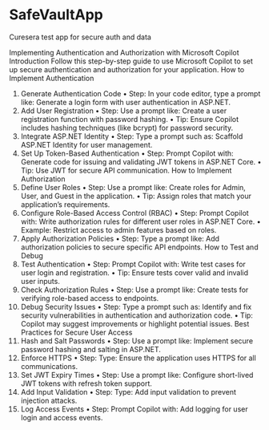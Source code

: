 # SafeVaultApp
Curesera test app for secure auth and data

Implementing Authentication and Authorization with Microsoft Copilot
Introduction
Follow this step-by-step guide to use Microsoft Copilot to set up secure authentication and authorization for your application.
How to Implement Authentication
1.	Generate Authentication Code
•	Step: In your code editor, type a prompt like:
Generate a login form with user authentication in ASP.NET.
2. Add User Registration
•	Step: Use a prompt like:
Create a user registration function with password hashing.
•	Tip: Ensure Copilot includes hashing techniques (like bcrypt) for password security.
3. Integrate ASP.NET Identity
•	Step: Type a prompt such as:
Scaffold ASP.NET Identity for user management.
4. Set Up Token-Based Authentication
•	Step: Prompt Copilot with:
Generate code for issuing and validating JWT tokens in ASP.NET Core.
•	Tip: Use JWT for secure API communication.
How to Implement Authorization
1.	Define User Roles
•	Step: Use a prompt like:
Create roles for Admin, User, and Guest in the application.
•	Tip: Assign roles that match your application’s requirements.
2. Configure Role-Based Access Control (RBAC)
•	Step: Prompt Copilot with:
Write authorization rules for different user roles in ASP.NET Core.
•	Example: Restrict access to admin features based on roles.
3. Apply Authorization Policies
•	Step: Type a prompt like:
Add authorization policies to secure specific API endpoints.
How to Test and Debug
1.	Test Authentication
•	Step: Prompt Copilot with:
Write test cases for user login and registration.
•	Tip: Ensure tests cover valid and invalid user inputs.
2. Check Authorization Rules
•	Step: Use a prompt like:
Create tests for verifying role-based access to endpoints.
3. Debug Security Issues
•	Step: Type a prompt such as:
Identify and fix security vulnerabilities in authentication and authorization code.
•	Tip: Copilot may suggest improvements or highlight potential issues.
Best Practices for Secure User Access
1.	Hash and Salt Passwords
•	Step: Use a prompt like:
Implement secure password hashing and salting in ASP.NET.
2. Enforce HTTPS
•	Step: Type:
Ensure the application uses HTTPS for all communications.
3. Set JWT Expiry Times
•	Step: Use a prompt like:
Configure short-lived JWT tokens with refresh token support.
4. Add Input Validation
•	Step: Type:
Add input validation to prevent injection attacks.
5. Log Access Events
•	Step: Prompt Copilot with:
Add logging for user login and access events.
